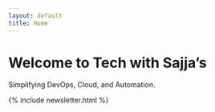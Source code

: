 ```yaml
---
layout: default
title: Home
---
```


# Welcome to Tech with Sajja’s

Simplifying DevOps, Cloud, and Automation.

{% include newsletter.html %}